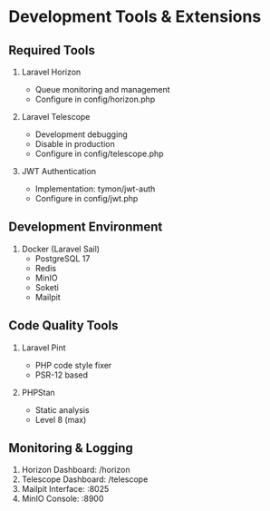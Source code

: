 # Development Tools & Extensions

## Required Tools
1. Laravel Horizon
   - Queue monitoring and management
   - Configure in config/horizon.php

2. Laravel Telescope
   - Development debugging
   - Disable in production
   - Configure in config/telescope.php

3. JWT Authentication
   - Implementation: tymon/jwt-auth
   - Configure in config/jwt.php

## Development Environment
1. Docker (Laravel Sail)
   - PostgreSQL 17
   - Redis
   - MinIO
   - Soketi
   - Mailpit

## Code Quality Tools
1. Laravel Pint
   - PHP code style fixer
   - PSR-12 based

2. PHPStan
   - Static analysis
   - Level 8 (max)

## Monitoring & Logging
1. Horizon Dashboard: /horizon
2. Telescope Dashboard: /telescope
3. Mailpit Interface: :8025
4. MinIO Console: :8900
